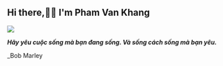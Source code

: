 
  ## Hi there,👋👋 I'm Pham Van Khang 
  
<img align="center" src="https://github-readme-stats.vercel.app/api/?username=vkhangstack&theme=dracula" />

  _**Hãy yêu cuộc sống mà bạn đang sống. Và sống cách sống mà bạn yêu.**_

_Bob Marley